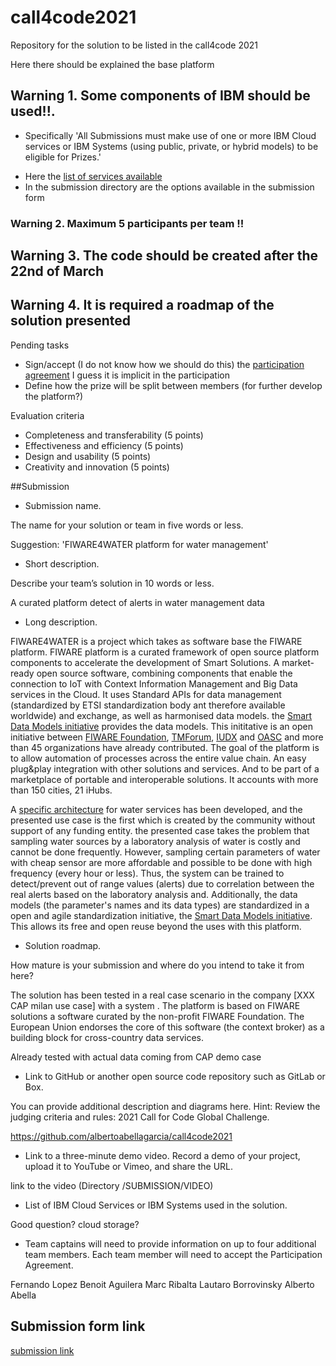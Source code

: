 # call4code2021
Repository for the solution to be listed in the call4code 2021

Here there should be explained the base platform

## Warning 1. Some components of IBM should be used!!. 
* Specifically 'All Submissions must make use of one or more IBM Cloud services or IBM Systems (using public, private, or hybrid models) to be eligible for Prizes.'
+ Here the [list of services available](https://cloud.ibm.com/catalog/)
+ In the submission directory are the options available in the submission form
### Warning 2. Maximum 5 participants per team !!

## Warning 3. The code should be created after the 22nd of March

## Warning 4. It is required a roadmap of the solution presented

Pending tasks
* Sign/accept (I do not know how we should do this) the [participation agreement](https://callforcode.org/wp-content/uploads/2021/03/2021-Call-for-Code-Participation-Agreement-v.1.0.pdf) I guess it is implicit in the participation
* Define how the prize will be split between members (for further develop the platform?) 


Evaluation criteria
* Completeness and transferability (5 points)
* Effectiveness and efficiency (5 points)
* Design and usability (5 points)
* Creativity and innovation (5 points)

##Submission
* Submission name. 

The name for your solution or team in five words or less.

Suggestion: 'FIWARE4WATER platform for water management' 

* Short description. 
  
Describe your team’s solution in 10 words or less.
  
A curated platform detect of alerts in water management data 

* Long description. 
  
FIWARE4WATER is a project which takes as software base the FIWARE platform. FIWARE platform is a curated framework of open source platform components to accelerate the development of Smart Solutions. A market-ready open source software, combining components that enable the connection to IoT with Context Information Management and Big Data services in the Cloud. It uses Standard APIs for data management (standardized by ETSI standardization body ant therefore available worldwide) and exchange, as well as harmonised data models. the [Smart Data Models initiative](https://smartdatamodels.org) provides the data models. This inititative is an open initiative between [FIWARE Foundation](https://fiware.org), [TMForum](https://tmforum.org), [IUDX](https://iudx.org.in) and [OASC](https://oascities.org) and more than 45 organizations have already contributed. The goal of the platform is to allow automation of processes across the entire value chain. An easy plug&play integration with other solutions and services. And to be part of a marketplace of portable and interoperable solutions. It accounts with more than 150 cities, 21 iHubs.

A [specific architecture]() for water services has been developed, and the presented use case is the first which is created by the community without support of any funding entity. the presented case takes the problem that sampling water sources by a laboratory analysis of water is costly and cannot be done frequently. However, sampling certain parameters of water with cheap sensor are more affordable and possible to be done with high frequency (every hour or less). Thus, the system can be trained to detect/prevent out of range values (alerts) due to correlation between the real alerts based on the laboratory analysis and. Additionally, the data models (the parameter's names and its data types) are standardized in a open and agile standardization initiative, the [Smart Data Models initiative](https://smartdatamodels.org). This  allows its free and open reuse beyond the uses with this platform.

* Solution roadmap. 
  
How mature is your submission and where do you intend to take it from here?

The solution has been tested in a real case scenario in the company [XXX CAP milan use case] with a system . The platform is based on FIWARE solutions a software curated by the non-profit FIWARE Foundation. The European Union endorses the core of this software (the context broker) as a building block for cross-country data services.  
  
Already tested with actual data coming from CAP demo case

* Link to GitHub or another open source code repository such as GitLab or Box. 
  
You can provide additional description and diagrams here. Hint: Review the judging criteria and rules: 2021 Call for Code Global Challenge.
  
https://github.com/albertoabellagarcia/call4code2021

* Link to a three-minute demo video. Record a demo of your project, upload it to YouTube or Vimeo, and share the URL.
  
link to the video
(Directory /SUBMISSION/VIDEO)

* List of IBM Cloud Services or IBM Systems used in the solution.
  
Good question? cloud storage?

* Team captains will need to provide information on up to four additional team members. Each team member will need to accept the Participation Agreement. 

Fernando Lopez
Benoit Aguilera
Marc Ribalta
Lautaro Borrovinsky
Alberto Abella

## Submission form link

[submission link](https://callforcode.org/submit/)
